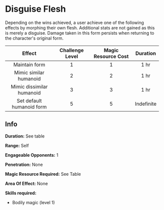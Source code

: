 # Disguise Flesh

Depending on the wins achieved, a user achieve one of the following effects by morphing their own flesh. Additional stats are not gained as this is merely a disguise. Damage taken in this form persists when returning to the character's original form.

|          Effect          | Challenge Level | Magic Resource Cost |  Duration  |
| :-----------------------: | :-------------: | :-----------------: | :--------: |
|       Maintain form       |        1        |          1          |    1 hr    |
|  Mimic similar humanoid  |        2        |          2          |    1 hr    |
| Mimic dissimilar humanoid |        3        |          3          |    1 hr    |
| Set default humanoid form |        5        |          5          | Indefinite |

## Info

**Duration:** See table

**Range:** Self

**Engageable Opponents:** 1

**Penetration:** None

**Magic Resource Required:** See Table

**Area Of Effect:** None

**Skills required:**

- Bodily magic (level 1)
